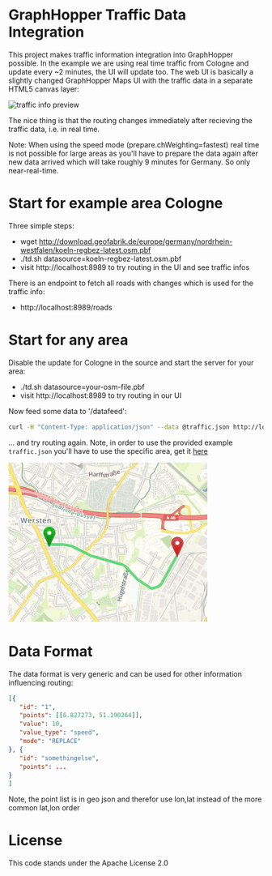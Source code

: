 # GraphHopper Traffic Data Integration

This project makes traffic information integration into GraphHopper possible. In the example we are using real time traffic from Cologne and update every ~2 minutes, the UI will update too. The web UI is basically a slightly changed GraphHopper Maps UI with the traffic data in a separate HTML5 canvas layer:

![traffic info preview](https://karussell.files.wordpress.com/2015/04/ghmaps-with-traffic.png)

The nice thing is that the routing changes immediately after recieving the traffic data, i.e. in real time.

Note: When using the speed mode (prepare.chWeighting=fastest) real time is not possible for large areas as you'll have to prepare the data again after new data arrived which will take roughly 9 minutes for Germany. So only near-real-time.

# Start for example area Cologne

Three simple steps:

 * wget http://download.geofabrik.de/europe/germany/nordrhein-westfalen/koeln-regbez-latest.osm.pbf
 * ./td.sh datasource=koeln-regbez-latest.osm.pbf
 * visit http://localhost:8989 to try routing in the UI and see traffic infos

There is an endpoint to fetch all roads with changes which is used for the traffic info:
 * http://localhost:8989/roads

# Start for any area

Disable the update for Cologne in the source and start the server for your area:

 * ./td.sh datasource=your-osm-file.pbf
 * visit http://localhost:8989 to try routing in our UI

Now feed some data to '/datafeed':

```bash
curl -H "Content-Type: application/json" --data @traffic.json http://localhost:8989/datafeed
```

... and try routing again. Note, in order to use the provided example `traffic.json` you'll have to use the specific area, get it [here](http://download.geofabrik.de/europe/germany/nordrhein-westfalen/duesseldorf-regbez-latest.osm.pbf)

![Traffic influenced routing](./traffic.gif)

# Data Format

The data format is very generic and can be used for other information influencing routing:

```json
[{
   "id": "1",
   "points": [[6.827273, 51.190264]],
   "value": 10,
   "value_type": "speed",
   "mode": "REPLACE"
}, {
   "id": "somethingelse",
   "points": ...
}
]
```

Note, the point list is in geo json and therefor use lon,lat instead of the more common lat,lon order

# License

This code stands under the Apache License 2.0
